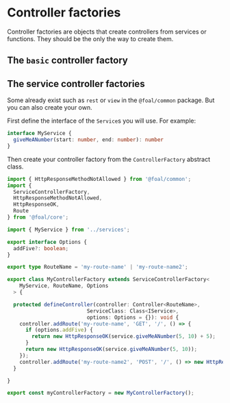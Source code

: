 # Controller factories

Controller factories are objects that create controllers from services or functions. They should be the only the way to create them.

## The `basic` controller factory

## The service controller factories

Some already exist such as `rest` or `view` in the `@foal/common` package. But you can also create your own.

First define the interface of the `Service`s you will use. For example:

```typescript
interface MyService {
  giveMeANumber(start: number, end: number): number
}
```

Then create your controller factory from the `ControllerFactory` abstract class.

```typescript
import { HttpResponseMethodNotAllowed } from '@foal/common';
import {
  ServiceControllerFactory,
  HttpResponseMethodNotAllowed,
  HttpResponseOK,
  Route
} from '@foal/core';

import { MyService } from '../services';

export interface Options {
  addFive?: boolean;
}

export type RouteName = 'my-route-name' | 'my-route-name2';

export class MyControllerFactory extends ServiceControllerFactory<
    MyService, RouteName, Options
  > {

  protected defineController(controller: Controller<RouteName>,
                          ServiceClass: Class<IService>,
                          options: Options = {}): void {
    controller.addRoute('my-route-name', 'GET', '/', () => {
      if (options.addFive) {
        return new HttpResponseOK(service.giveMeANumber(5, 10) + 5);
      }
      return new HttpResponseOK(service.giveMeANumber(5, 10));
    });
    controller.addRoute('my-route-name2', 'POST', '/', () => new HttpResponseMethodNotAllowed());
  }

}

export const myControllerFactory = new MyControllerFactory();
```